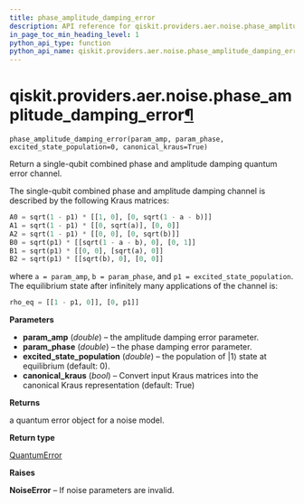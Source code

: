 ```yaml
---
title: phase_amplitude_damping_error
description: API reference for qiskit.providers.aer.noise.phase_amplitude_damping_error
in_page_toc_min_heading_level: 1
python_api_type: function
python_api_name: qiskit.providers.aer.noise.phase_amplitude_damping_error
---
```


# qiskit.providers.aer.noise.phase\_amplitude\_damping\_error[¶](#qiskit-providers-aer-noise-phase-amplitude-damping-error "Permalink to this headline")

<span id="qiskit.providers.aer.noise.phase_amplitude_damping_error" />

`phase_amplitude_damping_error(param_amp, param_phase, excited_state_population=0, canonical_kraus=True)`

Return a single-qubit combined phase and amplitude damping quantum error channel.

The single-qubit combined phase and amplitude damping channel is described by the following Kraus matrices:

```python
A0 = sqrt(1 - p1) * [[1, 0], [0, sqrt(1 - a - b)]]
A1 = sqrt(1 - p1) * [[0, sqrt(a)], [0, 0]]
A2 = sqrt(1 - p1) * [[0, 0], [0, sqrt(b)]]
B0 = sqrt(p1) * [[sqrt(1 - a - b), 0], [0, 1]]
B1 = sqrt(p1) * [[0, 0], [sqrt(a), 0]]
B2 = sqrt(p1) * [[sqrt(b), 0], [0, 0]]
```

where `a = param_amp`, `b = param_phase`, and `p1 = excited_state_population`. The equilibrium state after infinitely many applications of the channel is:

```python
rho_eq = [[1 - p1, 0]], [0, p1]]
```

**Parameters**

*   **param\_amp** (*double*) – the amplitude damping error parameter.
*   **param\_phase** (*double*) – the phase damping error parameter.
*   **excited\_state\_population** (*double*) – the population of $|1\rangle$ state at equilibrium (default: 0).
*   **canonical\_kraus** (*bool*) – Convert input Kraus matrices into the canonical Kraus representation (default: True)

**Returns**

a quantum error object for a noise model.

**Return type**

[QuantumError](qiskit.providers.aer.noise.QuantumError "qiskit.providers.aer.noise.QuantumError")

**Raises**

**NoiseError** – If noise parameters are invalid.

